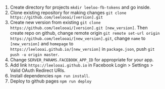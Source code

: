 1. Create directory for projects `mkdir leeloo-fb-tokens` and go inside.
2. Clone existing repository for making changes `git clone https://github.com/leelooai/[version].git`
3. Create new version from existing `git clone https://github.com/leelooai/[version].git [new_version]`. Then create repo on github, change remote origin `git remote set-url origin https://github.com/leelooai/[new_version].git`, change `name` to `[new_version]` and  `homepage` to `https://leelooai.github.io/[new_version]` in `package.json`, push `git push -u origin master`.
4. Change `SERVER_PARAMS.FACEBOOK_APP_ID` for appropriate for your app.
5. Add link `https://leelooai.github.io` in Facebook Login > Settings > Valid OAuth Redirect URIs. 
6. Install dependencies `npm run install`.
7. Deploy to github pages `npm run deploy`